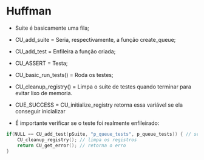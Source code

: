 # Huffman

* Suite é basicamente uma fila;
* CU_add_suite = Seria, respectivamente, a função create_queue;
* CU_add_test = Enfileira a função criada;
* CU_ASSERT = Testa;
* CU_basic_run_tests() =  Roda os testes;
* CU_cleanup_registry() = Limpa o suite de testes quando terminar para evitar lixo de memoria.
* CUE_SUCCESS = CU_initialize_registry retorna essa  variável se ela conseguir inicializar

* É importante verificar se o teste foi realmente enfileirado:

```c
if(NULL == CU_add_test(pSuite, "p_queue_tests", p_queue_tests)) { // se a função falha, ela retorna NULL
	CU_cleanup_registry(); // limpa os registros
	return CU_get_error(); // retorna o erro
} 
```
